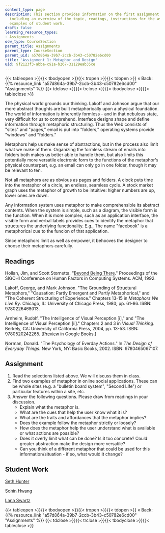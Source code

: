 ```yaml
---
content_type: page
description: This section provides information on the first assignment of the course,
  including an overview of the topic, readings, instructions for the assignment, and
  examples of student work.
draft: false
learning_resource_types:
- Assignments
ocw_type: CourseSection
parent_title: Assignments
parent_type: CourseSection
parent_uid: a57d864a-39b7-2ccb-3b43-c50782e6cd00
title: 'Assignment 1: Metaphor and Design'
uid: 9f2123f3-abba-c91a-b267-31129eab35ce
---
```

{{< tableopen >}}{{< tbodyopen >}}{{< tropen >}}{{< tdopen >}}
« Back: {{% resource_link "a57d864a-39b7-2ccb-3b43-c50782e6cd00" "Assignments" %}}
{{< tdclose >}}{{< trclose >}}{{< tbodyclose >}}{{< tableclose >}}

The physical world grounds our thinking. Lakoff and Johnson argue that our more abstract thoughts are built metaphorically upon a physical foundation. The world of information is inherently formless - and in that nebulous state, very difficult for us to comprehend. Interface designs shape and define information through metaphoric structuring. Thus the Web consists of "sites" and "pages," email is put into "folders," operating systems provide "windows" and "folders."

Metaphors help us make sense of abstractions, but in the process also limit what we make of them. Organizing the formless stream of emails into folders both makes us better able to handle them, but also limits this potentially more versatile electronic form to the functions of the metaphor's physical counterpart, e.g. an email can only go in one folder, though it may be relevant to ten.

Not all metaphors are as obvious as pages and folders. A clock puts time into the metaphor of a circle, an endless, seamless cycle. A stock market graph uses the metaphor of growth to be intuitive: higher numbers are up, lower ones are down.

Any information system uses metaphor to make comprehensible its abstract contents. When the system is simple, such as a diagram, the visible form is the function. When it is more complex, such as an application interface, the visible form and verbal labels provides cues to identify the metaphor that structures the underlying functionality. E.g., The name "facebook" is a metaphorical cue to the funcion of that application.

Since metaphors limit as well as empower, it behooves the designer to choose their metaphors carefully.

## Readings

Hollan, Jim, and Scott Stornetta. "[Beyond Being There](http://portal.acm.org/citation.cfm?id=142769)." Proceedings of the SIGCHI Conference on Human Factors in Computing Systems. ACM, 1992.

Lakoff, George, and Mark Johnson. "The Grounding of Structural Metaphors," "Causation: Partly Emergent and Partly Metaphorical," and "The Coherent Structuring of Experience." Chapters 13-15 in *Metaphors We Live By*. Chicago, IL: University of Chicago Press, 1980, pp. 61-86. ISBN: 9780226468013.

Arnheim, Rudolf. "The Intelligence of Visual Perception \[i\]," and "The Intelligence of Visual Perception \[ii\]." Chapters 2 and 3 in *Visual Thinking*. Berkely, CA: University of California Press, 2004, pp. 13-53. ISBN: 9780520242265. \[[Preview](http://books.google.com/books?id=DWmtB9szhFsC&pg=PA14=onepage) in Google Books.\]

Norman, Donald. "The Psychology of Everday Actions." In *The Design of Everyday Things*. New York, NY: Basic Books, 2002. ISBN: 9780465067107.

## Assignment

1. Read the selections listed above. We will discuss them in class.
2. Find two examples of metaphor in online social applications. These can be whole sites (e.g. a "bulletin board system", "Second Life") or particular features within a site, etc.
3. Answer the following questions. Please draw from readings in your discussion.
    - Explain what the metaphor is.
    - What are the cues that help the user know what it is?
    - What are the traits and affordances that the metaphor implies?
    - Does the example follow the metaphor strictly or loosely?
    - How does the metaphor help the user understand what is available or what actions are possible?
    - Does it overly limit what can be done? Is it too concrete? Could greater abstraction make the design more versatile?
    - Can you think of a different metaphor that could be used for this information/situation - if so, what would it change?

## Student Work

[Seth Hunter](http://designingsociablemedia.blogspot.com/2008/02/response-1-social-metaphors.html)

[Sohin Hwang](http://dsm2008.blogspot.com/2008/02/1st-weeks-assignment.html)

[Lana Swartz](http://designingsociablemedia08.blogspot.com/2008/02/response-1-metaphor-in-social.html)

{{< tableopen >}}{{< tbodyopen >}}{{< tropen >}}{{< tdopen >}}
« Back: {{% resource_link "a57d864a-39b7-2ccb-3b43-c50782e6cd00" "Assignments" %}}
{{< tdclose >}}{{< trclose >}}{{< tbodyclose >}}{{< tableclose >}}